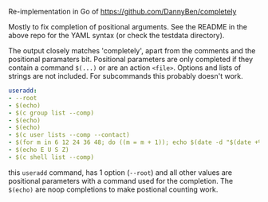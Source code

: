 Re-implementation in Go of https://github.com/DannyBen/completely

Mostly to fix completion of positional arguments. See the README in the above repo for the YAML syntax (or
check the testdata directory).

The output closely matches 'completely', apart from the comments and the positional paramaters bit.
Positional parameters are only completed if they contain a command `$(...)` or are an action
`<file>`. Options and lists of strings are not included. For subcommands this probably doesn't work.

~~~ yaml
useradd:
- --root
- $(echo)
- $(c group list --comp)
- $(echo)
- $(echo)
- $(c user lists --comp --contact)
- $(for m in 6 12 24 36 48; do ((m = m + 1)); echo $(date -d "$(date +%Y-%m-1) $m month" +%Y-%m-%d); done)
- $(echo E U S Z)
- $(c shell list --comp)
~~~

this `useradd` command, has 1 option (`--root`) and all other values are positional parameters with
a command used for the completion. The `$(echo)` are noop completions to make postional counting
work.
